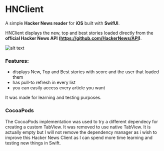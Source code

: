 # HNClient

A simple **Hacker News reader** for **iOS** built with **SwifUI**.

HNClient displays the new, top and best stories loaded directly from the **official Hacker News API (https://github.com/HackerNews/API)**.

![alt text](https://github.com/paolo-bae/swftUI-HNClient/blob/main/ScreenShots/ScreenShots.JPG)

### Features:
- displays New, Top and Best stories with score and the user that loaded them 
- has pull-to refresh in every list
- you can easily access every article you want

It was made for learning and testing purposes.

### CocoaPods
The CocoaPods implementation was used to try a different dependecy for creating a custom TabView. It was removed to use native TabView. It is actually empty but I will not remove the dependency manager as i wish to improve this Hacker News Client as I can spend more time learning and testing new things in Swift. 
